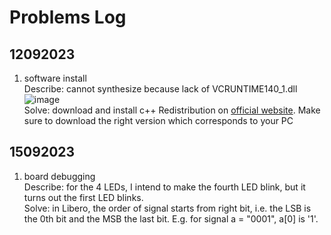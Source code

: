 # Problems Log 
## 12092023
1. software install  
Describe: cannot synthesize because lack of VCRUNTIME140_1.dll
![image](https://github.com/youya199/polarfireMTF300T/assets/94166804/8d890313-a775-4e20-913d-e0bfa622e30b)  
Solve: download and install c++ Redistribution on [official website](https://learn.microsoft.com/de-DE/cpp/windows/latest-supported-vc-redist?view=msvc-170#visual-studio-2015-2017-2019-and-2022). Make sure to download the right version which corresponds to your PC  

## 15092023  
1. board debugging  
Describe: for the 4 LEDs, I intend to make the fourth LED blink, but it turns out the first LED blinks.  
Solve: in Libero, the order of signal starts from right bit, i.e. the LSB is the 0th bit and the MSB the last bit. E.g. for signal a = "0001", a[0] is '1'.
